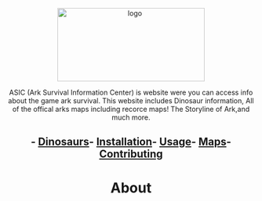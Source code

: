 
<div align="center">
  <img src="https://github.com/user-attachments/assets/0617047f-8770-4dc4-991c-c27c76f3f0f4" alt="logo" width="300" height="150">
</div>
<p align="center"> ASIC (Ark Survival Information Center) is website were you can access info about the game ark survival. This website includes Dinosaur information, All of the offical arks maps including recorce  maps! The Storyline of Ark,and much more. </p>




<div align="center">
  
##  - [Dinosaurs](#Dinosaurs.md)-  [Installation](#installation)-  [Usage](#usage)-  [Maps](maps.md)-  [Contributing](#contributing)

</div>

<div align="center"> 
 
  # About   

</div> 


                                            




